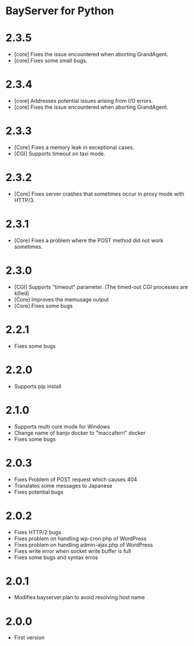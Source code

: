 # BayServer for Python

# 2.3.5

- [core] Fixes the issue encountered when aborting GrandAgent.
- [core] Fixes some small bugs.

# 2.3.4

- [core] Addresses potential issues arising from I/O errors.
- [core] Fixes the issue encountered when aborting GrandAgent.

# 2.3.3

- [Core] Fixes a memory leak in exceptional cases.
- [CGI] Supports timeout on taxi mode.

# 2.3.2

- [Core] Fixes server crashes that sometimes occur in proxy mode with HTTP/3.

# 2.3.1

- [Core] Fixes a problem where the POST method did not work sometimes.

# 2.3.0

- [CGI] Supports "timeout" parameter. (The timed-out CGI processes are killed)
- [Core] Improves the memusage output
- [Core] Fixes some bugs

# 2.2.1

- Fixes some bugs

# 2.2.0

- Supports pip install

# 2.1.0

- Supports multi core mode for Windows
- Change name of banjo docker to "maccaferri" docker
- Fixes some bugs

# 2.0.3

- Fixes Problem of POST request which causes 404
- Translates some messages to Japanese
- Fixes potential bugs

# 2.0.2

- Fixes HTTP/2 bugs
- Fixes problem on handling wp-cron.php of WordPress
- Fixes problem on handling admin-ajax.php of WordPress
- Fixes write error when socket write buffer is full
- Fixes some bugs and syntax erros


# 2.0.1

- Modifies bayserver.plan to avoid resolving host name


# 2.0.0

- First version
